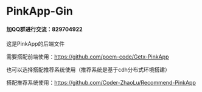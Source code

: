 # PinkApp-Gin


#### 加QQ群进行交流：829704922

这是PinkApp的后端文件

需要搭配前端使用：https://github.com/poem-code/Getx-PinkApp


也可以选择搭配推荐系统使用（推荐系统是基于cdh分布式环境搭建）

搭配推荐系统使用：https://github.com/Coder-ZhaoLu/Recommend-PinkApp
